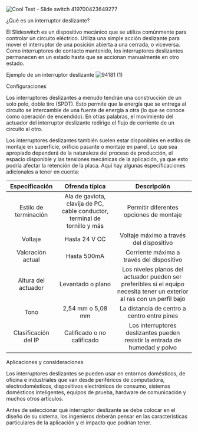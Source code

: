 ![Cool Text - Slide switch 419700423649277](https://user-images.githubusercontent.com/99373882/191385918-bfc4fa8f-85a2-475d-8dcb-e96daf896635.png)

¿Qué es un interruptor deslizante?

El Slideswitch es un dispositivo mecánico que se utiliza comúnmente para controlar un circuito eléctrico. Utiliza una simple acción deslizante para mover el interruptor de una posición abierta a una cerrada, o viceversa. Como interruptores de contacto mantenido, los interruptores deslizantes permanecen en un estado hasta que se accionan manualmente en otro estado.

Ejemplo de un interruptor deslizante
![94181 (1)](https://user-images.githubusercontent.com/99373882/191386111-9bc066f0-0356-4d4a-9c5d-00c22bd0f1e8.png)

Configuraciones

Los interruptores deslizantes a menudo tendrán una construcción de un solo polo, doble tiro (SPDT). Esto permite que la energía que se entrega al circuito se intercambie de una fuente de energía a otra (lo que se conoce como operación de encendido). En otras palabras, el movimiento del actuador del interruptor deslizante redirige el flujo de corriente de un circuito al otro.

Los interruptores deslizantes también suelen estar disponibles en estilos de montaje en superficie, orificio pasante o montaje en panel. Lo que sea apropiado dependerá de la naturaleza del proceso de producción, el espacio disponible y las tensiones mecánicas de la aplicación, ya que esto podría afectar la retención de la placa. Aquí hay algunas especificaciones adicionales a tener en cuenta:



|     Especificación    |                                Ofrenda típica                               |                                                        Descripción                                                        |
|:---------------------:|:---------------------------------------------------------------------------:|:-------------------------------------------------------------------------------------------------------------------------:|
| Estilo de terminación | Ala de gaviota, clavija de PC, cable conductor,  terminal de tornillo y más |                                          Permitir diferentes opciones de montaje                                          |
|        Voltaje        |                                Hasta 24 V CC                                |                                          Voltaje máximo a través del dispositivo                                          |
|   Valoración actual   |                                 Hasta 500mA                                 |                                         Corriente máxima a través del dispositivo                                         |
|  Altura del actuador  |                              Levantado o plano                              | Los niveles planos del actuador pueden ser preferibles si  el equipo necesita tener un exterior al ras con un perfil bajo |
|          Tono         |                              2,54 mm o 5,08 mm                              |                                        La distancia de centro a centro entre pines                                        |
|  Clasificación del IP |                          Calificado o no calificado                         |                        Los interruptores deslizantes pueden resistir la entrada de humedad y polvo                        |

Aplicaciones y consideraciones

Los interruptores deslizantes se pueden usar en entornos domésticos, de oficina e industriales que van desde periféricos de computadora, electrodomésticos, dispositivos electrónicos de consumo, sistemas domésticos inteligentes, equipos de prueba, hardware de comunicación y muchos otros artículos.

Antes de seleccionar qué interruptor deslizante se debe colocar en el diseño de su sistema, los ingenieros deberán pensar en las características particulares de la aplicación y el impacto que podrían tener.
